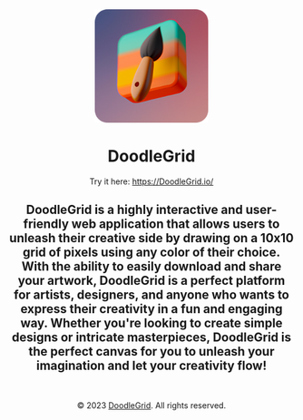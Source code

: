 <div align="center">
<a href="https://DoodleGrid.io/"> <img src="assets/logo-rounded.png" width="200"> </a>
<h1><strong>DoodleGrid</strong></h1>
<p>Try it here: <a href="https://DoodleGrid.io/">https://DoodleGrid.io/</a></p> 
<h2>DoodleGrid is a highly interactive and user-friendly web application that allows users to unleash their creative side by drawing on a 10x10 grid of pixels using any color of their choice. With the ability to easily download and share your artwork, DoodleGrid is a perfect platform for artists, designers, and anyone who wants to express their creativity in a fun and engaging way. Whether you're looking to create simple designs or intricate masterpieces, DoodleGrid is the perfect canvas for you to unleash your imagination and let your creativity flow!</h2>
<br>
</div>

<!-- copyright notice -->
<div align="center">
<p>© 2023 <a href="https://DoodleGrid.io/">DoodleGrid</a>. All rights reserved.</p>